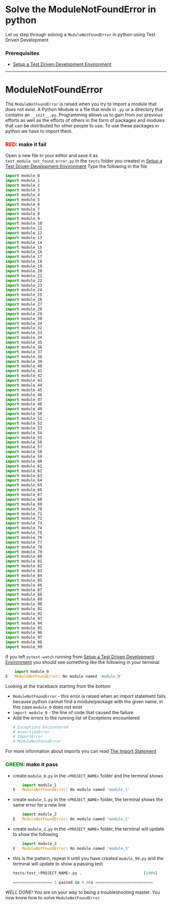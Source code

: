 # Solve the ModuleNotFoundError in python

Let us step through solving a `ModuleNotFoundError` in python using Test Driven Development

### Prerequisites

- [Setup a Test Driven Development Environment](./TDD_SETUP.md)

---

# ModuleNotFoundError

The `ModuleNotFoundError` is raised when you try to import a module that does not exist.
A Python Module is a file that ends in `.py` or a directory that contains an `__init__.py`.
Programming allows us to gain from our previous efforts as well as the efforts of others in the form of packages and modules that can be distributed for other people to use. To use these packages in python we have to import them.

### <span style="color:red">**RED**</span>: make it fail

Open a new file in your editor and save it as `test_module_not_found_error.py` in the `tests` folder you created in [Setup a Test Driven Development Environment](./TDD_SETUP.md)
Type the following in the file

```python
import module_0
import module_1
import module_2
import module_3
import module_4
import module_5
import module_6
import module_7
import module_8
import module_9
import module_10
import module_11
import module_12
import module_13
import module_14
import module_15
import module_16
import module_17
import module_18
import module_19
import module_20
import module_21
import module_22
import module_23
import module_24
import module_25
import module_26
import module_27
import module_28
import module_29
import module_30
import module_34
import module_32
import module_33
import module_34
import module_35
import module_36
import module_37
import module_38
import module_39
import module_40
import module_41
import module_42
import module_43
import module_44
import module_45
import module_46
import module_47
import module_48
import module_49
import module_50
import module_51
import module_52
import module_53
import module_54
import module_55
import module_56
import module_57
import module_58
import module_59
import module_60
import module_61
import module_62
import module_63
import module_64
import module_65
import module_66
import module_67
import module_68
import module_69
import module_70
import module_71
import module_72
import module_73
import module_74
import module_75
import module_76
import module_77
import module_78
import module_79
import module_80
import module_81
import module_82
import module_83
import module_84
import module_85
import module_86
import module_87
import module_88
import module_89
import module_90
import module_91
import module_92
import module_93
import module_94
import module_95
import module_96
import module_97
import module_98
import module_99
```

If you left `pytest-watch` running from [Setup a Test Driven Development Environment](./TDD_SETUP.md) you should see something like the following in your terminal

```python
    import module_0
E   ModuleNotFoundError: No module named 'module_0'
```

Looking at the traceback starting from the bottom
- `ModuleNotFoundError` - this error is raised when an import statement fails because python cannot find a module/package with the given name, in this case `module_0` does not exist
- `import module_0` - the line of code that caused the failure
- Add the errors to the running list of Exceptions encountered
    ```python
    # Exceptions Encountered
    # AssertionError
    # ImportError
    # ModuleNotFoundError
    ```
For more information about imports you can read [The Import Statement](https://docs.python.org/3/reference/simple_stmts.html#import)

### <span style="color:green">**GREEN**</span>: make it pass

- create `module_0.py` in the `<PROJECT_NAME>` folder and the terminal shows
    ```python
        import module_1
    E   ModuleNotFoundError: No module named 'module_1'
    ```
- create `module_1.py` in the `<PROJECT_NAME>` folder, the terminal shows the same error for a new line
    ```python
        import module_2
    E   ModuleNotFoundError: No module named 'module_2'
    ```
- create `module_2.py` in the `<PROJECT_NAME>` folder, the terminal will update to show the following
    ```python
        import module_3
    E   ModuleNotFoundError: No module named 'module_3'
    ```
- this is the pattern, repeat it until you have created `module_99.py` and the terminal will update to show a passing test
    ```python
    tests/test_<PROJECT_NAME>.py .                           [100%]

    ================= 1 passed in 0.06s =========================
    ```

*WELL DONE!*
You are on your way to being a troubleshooting master.
You now know how to solve `ModuleNotFoundError`